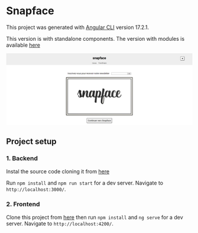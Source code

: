# Snapface

This project was generated with [Angular CLI](https://github.com/angular/angular-cli) version 17.2.1.

This version is with standalone components.
The version with modules is available [here](https://github.com/ZhannaZucher/snapface-angular-with-modules)

![snapface](screenshot.png)

## Project setup

### 1. Backend

Instal the source code cloning it from [here](https://github.com/OpenClassrooms-Student-Center/angular-intermediate-backend)

Run `npm install` and `npm run start` for a dev server. Navigate to `http://localhost:3000/`.

### 2. Frontend

Clone this project from [here](https://github.com/ZhannaZucher/snapface-angular-app) then run `npm install` and `ng serve` for a dev server. Navigate to `http://localhost:4200/`.
